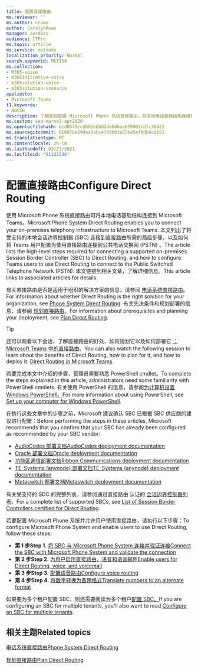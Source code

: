```yaml
---
title: 配置直接路由
ms.reviewer: ''
ms.author: crowe
author: CarolynRowe
manager: serdars
audience: ITPro
ms.topic: article
ms.service: msteams
localization_priority: Normal
search.appverid: MET150
ms.collection:
- M365-voice
- m365initiative-voice
- m365solution-voice
- m365solution-scenario
appliesto:
- Microsoft Teams
f1.keywords:
- NOCSH
description: 了解如何配置 Microsoft Phone 系统直接路由，将本地电话基础结构连接到 Microsoft Teams。
ms.custom: seo-marvel-apr2020
ms.openlocfilehash: ecd8579ccd092e6b82deb06aa670901cdfc3b023
ms.sourcegitcommit: 01087be29daa3abce7d3b03a55ba5ef8db4ca161
ms.translationtype: MT
ms.contentlocale: zh-CN
ms.lasthandoff: 03/23/2021
ms.locfileid: "51122236"
---
```

# <a name="configure-direct-routing"></a><span data-ttu-id="5946e-103">配置直接路由</span><span class="sxs-lookup"><span data-stu-id="5946e-103">Configure Direct Routing</span></span>

<span data-ttu-id="5946e-104">使用 Microsoft Phone 系统直接路由可将本地电话基础结构连接到 Microsoft Teams。</span><span class="sxs-lookup"><span data-stu-id="5946e-104">Microsoft Phone System Direct Routing enables you to connect your on-premises telephony infrastructure to Microsoft Teams.</span></span> <span data-ttu-id="5946e-105">本文列出了将受支持的本地会话边界控制器 (SBC) 连接到直接路由所需的高级步骤，以及如何将 Teams 用户配置为使用直接路由连接到公共电话交换网 (PSTN) 。</span><span class="sxs-lookup"><span data-stu-id="5946e-105">The article lists the high-level steps required for connecting a supported on-premises Session Border Controller (SBC) to Direct Routing, and how to configure Teams users to use Direct Routing to connect to the Public Switched Telephone Network (PSTN).</span></span> <span data-ttu-id="5946e-106">本文链接到相关文章，了解详细信息。</span><span class="sxs-lookup"><span data-stu-id="5946e-106">This article links to associated articles for details.</span></span>  

<span data-ttu-id="5946e-107">有关直接路由是否是适用于组织的解决方案的信息，请参阅 [电话系统直接路由](direct-routing-landing-page.md)。</span><span class="sxs-lookup"><span data-stu-id="5946e-107">For information about whether Direct Routing is the right solution for your organization, see [Phone System Direct Routing](direct-routing-landing-page.md).</span></span> <span data-ttu-id="5946e-108">有关先决条件和规划部署的信息，请参阅 [规划直接路由](direct-routing-plan.md)。</span><span class="sxs-lookup"><span data-stu-id="5946e-108">For information about prerequisites and planning your deployment, see [Plan Direct Routing](direct-routing-plan.md).</span></span>

> [!Tip]
> <span data-ttu-id="5946e-109">还可以观看以下会话，了解直接路由的好处、如何规划它以及如何部署它 [：Microsoft Teams 中的直接路由](https://aka.ms/teams-direct-routing)。</span><span class="sxs-lookup"><span data-stu-id="5946e-109">You can also watch the following session to learn about the benefits of Direct Routing, how to plan for it, and how to deploy it: [Direct Routing in Microsoft Teams](https://aka.ms/teams-direct-routing).</span></span>

<span data-ttu-id="5946e-110">若要完成本文中介绍的步骤，管理员需要熟悉 PowerShell cmdlet。</span><span class="sxs-lookup"><span data-stu-id="5946e-110">To complete the steps explained in this article, administrators need some familiarity with PowerShell cmdlets.</span></span> <span data-ttu-id="5946e-111">有关使用 PowerShell 的信息，请参阅[为计算机设置 Windows PowerShell。](/SkypeForBusiness/set-up-your-computer-for-windows-powershell/set-up-your-computer-for-windows-powershell)</span><span class="sxs-lookup"><span data-stu-id="5946e-111">For more information about using PowerShell, see [Set up your computer for Windows PowerShell](/SkypeForBusiness/set-up-your-computer-for-windows-powershell/set-up-your-computer-for-windows-powershell).</span></span> 

<span data-ttu-id="5946e-112">在执行这些文章中的步骤之前，Microsoft 建议确认 SBC 已根据 SBC 供应商的建议进行配置：</span><span class="sxs-lookup"><span data-stu-id="5946e-112">Before performing the steps in these articles, Microsoft recommends that you confirm that your SBC has already been configured as recommended by your SBC vendor:</span></span> 

- [<span data-ttu-id="5946e-113">AudioCodes 部署文档</span><span class="sxs-lookup"><span data-stu-id="5946e-113">AudioCodes deployment documentation</span></span>](https://www.audiocodes.com/solutions-products/products/products-for-microsoft-365/direct-routing-for-microsoft-teams)
- [<span data-ttu-id="5946e-114">Oracle 部署文档</span><span class="sxs-lookup"><span data-stu-id="5946e-114">Oracle deployment documentation</span></span>](https://www.oracle.com/industries/communications/enterprise-session-border-controller/microsoft.html)
- [<span data-ttu-id="5946e-115">功能区通信部署文档</span><span class="sxs-lookup"><span data-stu-id="5946e-115">Ribbon Communications deployment documentation</span></span>](https://ribboncommunications.com/solutions/enterprise-solutions/microsoft-solutions/direct-routing-microsoft-teams-calling)
- [<span data-ttu-id="5946e-116">TE-Systems (anynode) 部署文档</span><span class="sxs-lookup"><span data-stu-id="5946e-116">TE-Systems (anynode) deployment documentation</span></span>](https://www.anynode.de/anynode-and-microsoft-teams/)
- [<span data-ttu-id="5946e-117">Metaswitch 部署文档</span><span class="sxs-lookup"><span data-stu-id="5946e-117">Metaswitch deployment documentation</span></span>](https://www.metaswitch.com/products/core-network/perimeta-sbc)

<span data-ttu-id="5946e-118">有关受支持的 SDC 的完整列表，请参阅通过直接路由 认证的 [会话边界控制器列表](direct-routing-border-controllers.md)。</span><span class="sxs-lookup"><span data-stu-id="5946e-118">For a complete list of supported SBCs, see [List of Session Border Controllers certified for Direct Routing](direct-routing-border-controllers.md).</span></span>

<span data-ttu-id="5946e-119">若要配置 Microsoft Phone 系统并允许用户使用直接路由，请执行以下步骤：</span><span class="sxs-lookup"><span data-stu-id="5946e-119">To configure Microsoft Phone System and enable users to use Direct Routing, follow these steps:</span></span> 

- <span data-ttu-id="5946e-120">**第 1 步**</span><span class="sxs-lookup"><span data-stu-id="5946e-120">**Step 1.**</span></span> [<span data-ttu-id="5946e-121">将 SBC 与 Microsoft Phone System 连接并验证连接</span><span class="sxs-lookup"><span data-stu-id="5946e-121">Connect the SBC with Microsoft Phone System and validate the connection</span></span>](direct-routing-connect-the-sbc.md)
- <span data-ttu-id="5946e-122">**第 2 步**</span><span class="sxs-lookup"><span data-stu-id="5946e-122">**Step 2.**</span></span> [<span data-ttu-id="5946e-123">为用户启用直接路由、语音和语音邮件</span><span class="sxs-lookup"><span data-stu-id="5946e-123">Enable users for Direct Routing, voice, and voicemail</span></span>](direct-routing-enable-users.md)
- <span data-ttu-id="5946e-124">**第 3 步**</span><span class="sxs-lookup"><span data-stu-id="5946e-124">**Step 3.**</span></span> [<span data-ttu-id="5946e-125">配置语音路由</span><span class="sxs-lookup"><span data-stu-id="5946e-125">Configure voice routing</span></span>](direct-routing-voice-routing.md)
- <span data-ttu-id="5946e-126">**第 4 步**</span><span class="sxs-lookup"><span data-stu-id="5946e-126">**Step 4.**</span></span> [<span data-ttu-id="5946e-127">将数字转换为备用格式</span><span class="sxs-lookup"><span data-stu-id="5946e-127">Translate numbers to an alternate format</span></span>](direct-routing-translate-numbers.md) 

<span data-ttu-id="5946e-128">如果要为多个租户配置 SBC，则还需要阅读为多个租户[配置 SBC。](direct-routing-sbc-multiple-tenants.md)</span><span class="sxs-lookup"><span data-stu-id="5946e-128">If you are configuring an SBC for multiple tenants, you'll also want to read [Configure an SBC for multiple tenants](direct-routing-sbc-multiple-tenants.md).</span></span>


## <a name="related-topics"></a><span data-ttu-id="5946e-129">相关主题</span><span class="sxs-lookup"><span data-stu-id="5946e-129">Related topics</span></span>

[<span data-ttu-id="5946e-130">电话系统直接路由</span><span class="sxs-lookup"><span data-stu-id="5946e-130">Phone System Direct Routing</span></span>](direct-routing-landing-page.md)

[<span data-ttu-id="5946e-131">规划直接路由</span><span class="sxs-lookup"><span data-stu-id="5946e-131">Plan Direct Routing</span></span>](direct-routing-plan.md)
